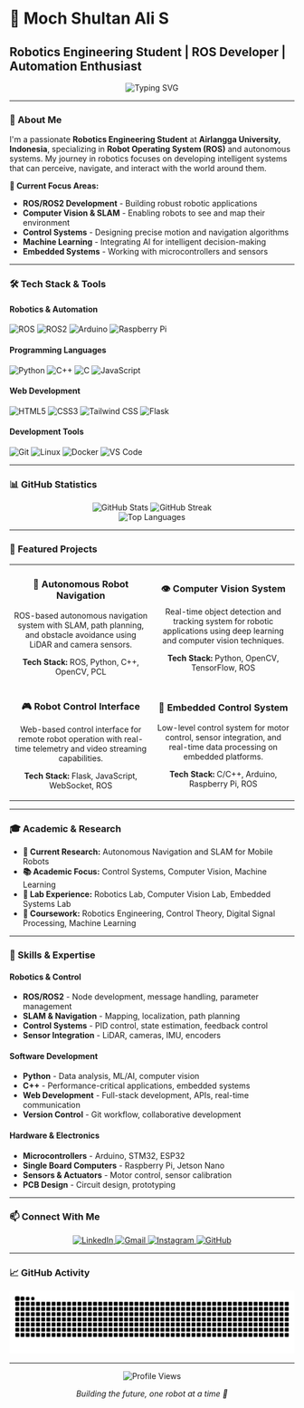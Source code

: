 # 🤖 Moch Shultan Ali S
## Robotics Engineering Student | ROS Developer | Automation Enthusiast

<div align="center">
  <img src="https://readme-typing-svg.herokuapp.com?font=Fira+Code&weight=500&size=28&pause=1000&color=00D4FF&center=true&vCenter=true&width=600&height=100&lines=Building+the+Future+with+Robots;ROS+%7C+Python+%7C+C%2B%2B;Computer+Vision+%7C+SLAM;Automation+%7C+Control+Systems" alt="Typing SVG" />
</div>

---

### 🎯 About Me
I'm a passionate **Robotics Engineering Student** at **Airlangga University, Indonesia**, specializing in **Robot Operating System (ROS)** and autonomous systems. My journey in robotics focuses on developing intelligent systems that can perceive, navigate, and interact with the world around them.

**🔬 Current Focus Areas:**
- **ROS/ROS2 Development** - Building robust robotic applications
- **Computer Vision & SLAM** - Enabling robots to see and map their environment
- **Control Systems** - Designing precise motion and navigation algorithms
- **Machine Learning** - Integrating AI for intelligent decision-making
- **Embedded Systems** - Working with microcontrollers and sensors

---

### 🛠️ Tech Stack & Tools

#### **Robotics & Automation**
![ROS](https://img.shields.io/badge/ROS-22314E?style=for-the-badge&logo=ros&logoColor=white)
![ROS2](https://img.shields.io/badge/ROS2-22314E?style=for-the-badge&logo=ros&logoColor=white)
![Arduino](https://img.shields.io/badge/Arduino-00979D?style=for-the-badge&logo=arduino&logoColor=white)
![Raspberry Pi](https://img.shields.io/badge/Raspberry%20Pi-A22846?style=for-the-badge&logo=raspberry-pi&logoColor=white)

#### **Programming Languages**
![Python](https://img.shields.io/badge/Python-3776AB?style=for-the-badge&logo=python&logoColor=white)
![C++](https://img.shields.io/badge/C%2B%2B-00599C?style=for-the-badge&logo=c%2B%2B&logoColor=white)
![C](https://img.shields.io/badge/C-00599C?style=for-the-badge&logo=c&logoColor=white)
![JavaScript](https://img.shields.io/badge/JavaScript-F7DF1E?style=for-the-badge&logo=javascript&logoColor=black)

#### **Web Development**
![HTML5](https://img.shields.io/badge/HTML5-E34F26?style=for-the-badge&logo=html5&logoColor=white)
![CSS3](https://img.shields.io/badge/CSS3-1572B6?style=for-the-badge&logo=css3&logoColor=white)
![Tailwind CSS](https://img.shields.io/badge/Tailwind_CSS-38B2AC?style=for-the-badge&logo=tailwind-css&logoColor=white)
![Flask](https://img.shields.io/badge/Flask-000000?style=for-the-badge&logo=flask&logoColor=white)

#### **Development Tools**
![Git](https://img.shields.io/badge/Git-F05032?style=for-the-badge&logo=git&logoColor=white)
![Linux](https://img.shields.io/badge/Linux-FCC624?style=for-the-badge&logo=linux&logoColor=black)
![Docker](https://img.shields.io/badge/Docker-2496ED?style=for-the-badge&logo=docker&logoColor=white)
![VS Code](https://img.shields.io/badge/VS_Code-007ACC?style=for-the-badge&logo=visual-studio-code&logoColor=white)

---

### 📊 GitHub Statistics

<div align="center">
  <img src="https://github-readme-stats.vercel.app/api?username=mochshultan&show_icons=true&theme=radical&hide_border=true&bg_color=0D1117&title_color=00D4FF&text_color=FFFFFF&icon_color=00D4FF" alt="GitHub Stats" />
  <img src="https://github-readme-streak-stats.herokuapp.com/?user=mochshultan&theme=radical&hide_border=true&background=0D1117&stroke=00D4FF&ring=00D4FF&fire=00D4FF&currStreakNum=FFFFFF&currStreakLabel=00D4FF&sideNums=FFFFFF&sideLabels=FFFFFF&dates=FFFFFF" alt="GitHub Streak" />
</div>

<div align="center">
  <img src="https://github-readme-stats.vercel.app/api/top-langs/?username=mochshultan&layout=compact&theme=radical&hide_border=true&bg_color=0D1117&title_color=00D4FF&text_color=FFFFFF&langs_count=6" alt="Top Languages" />
</div>

---

### 🚀 Featured Projects

<div align="center">
  <table>
    <tr>
      <td width="50%">
        <h3 align="center">🤖 Autonomous Robot Navigation</h3>
        <p align="center">
          ROS-based autonomous navigation system with SLAM, path planning, and obstacle avoidance using LiDAR and camera sensors.
        </p>
        <p align="center">
          <strong>Tech Stack:</strong> ROS, Python, C++, OpenCV, PCL
        </p>
      </td>
      <td width="50%">
        <h3 align="center">👁️ Computer Vision System</h3>
        <p align="center">
          Real-time object detection and tracking system for robotic applications using deep learning and computer vision techniques.
        </p>
        <p align="center">
          <strong>Tech Stack:</strong> Python, OpenCV, TensorFlow, ROS
        </p>
      </td>
    </tr>
    <tr>
      <td width="50%">
        <h3 align="center">🎮 Robot Control Interface</h3>
        <p align="center">
          Web-based control interface for remote robot operation with real-time telemetry and video streaming capabilities.
        </p>
        <p align="center">
          <strong>Tech Stack:</strong> Flask, JavaScript, WebSocket, ROS
        </p>
      </td>
      <td width="50%">
        <h3 align="center">🔧 Embedded Control System</h3>
        <p align="center">
          Low-level control system for motor control, sensor integration, and real-time data processing on embedded platforms.
        </p>
        <p align="center">
          <strong>Tech Stack:</strong> C/C++, Arduino, Raspberry Pi, ROS
        </p>
      </td>
    </tr>
  </table>
</div>

---

### 🎓 Academic & Research

- **🎯 Current Research:** Autonomous Navigation and SLAM for Mobile Robots
- **📚 Academic Focus:** Control Systems, Computer Vision, Machine Learning
- **🔬 Lab Experience:** Robotics Lab, Computer Vision Lab, Embedded Systems Lab
- **📖 Coursework:** Robotics Engineering, Control Theory, Digital Signal Processing, Machine Learning

---

### 🌟 Skills & Expertise

#### **Robotics & Control**
- **ROS/ROS2** - Node development, message handling, parameter management
- **SLAM & Navigation** - Mapping, localization, path planning
- **Control Systems** - PID control, state estimation, feedback control
- **Sensor Integration** - LiDAR, cameras, IMU, encoders

#### **Software Development**
- **Python** - Data analysis, ML/AI, computer vision
- **C++** - Performance-critical applications, embedded systems
- **Web Development** - Full-stack development, APIs, real-time communication
- **Version Control** - Git workflow, collaborative development

#### **Hardware & Electronics**
- **Microcontrollers** - Arduino, STM32, ESP32
- **Single Board Computers** - Raspberry Pi, Jetson Nano
- **Sensors & Actuators** - Motor control, sensor calibration
- **PCB Design** - Circuit design, prototyping

---

### 📫 Connect With Me

<div align="center">
  <a href="https://www.linkedin.com/in/moch-shultan-ali-s-b5123021b/" target="_blank">
    <img src="https://img.shields.io/badge/LinkedIn-0077B5?style=for-the-badge&logo=linkedin&logoColor=white" alt="LinkedIn" />
  </a>
  <a href="mailto:shultanalis2004@gmail.com" target="_blank">
    <img src="https://img.shields.io/badge/Gmail-D14836?style=for-the-badge&logo=gmail&logoColor=white" alt="Gmail" />
  </a>
  <a href="https://www.instagram.com/mochshultan/" target="_blank">
    <img src="https://img.shields.io/badge/Instagram-E4405F?style=for-the-badge&logo=instagram&logoColor=white" alt="Instagram" />
  </a>
  <a href="https://github.com/mochshultan" target="_blank">
    <img src="https://img.shields.io/badge/GitHub-100000?style=for-the-badge&logo=github&logoColor=white" alt="GitHub" />
  </a>
</div>

---

### 📈 GitHub Activity

<div align="center">
  <img src="https://raw.githubusercontent.com/mochshultan/mochshultan/output/snake.svg" alt="Snake animation" />
</div>

---

<div align="center">
  <img src="https://komarev.com/ghpvc/?username=mochshultan&style=flat-square&color=00D4FF" alt="Profile Views" />
  <p><em>Building the future, one robot at a time 🤖</em></p>
</div>
